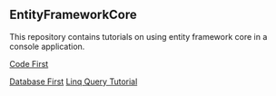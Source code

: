 ## EntityFrameworkCore

This repository contains tutorials on using entity framework core in a console application. 

[Code First](efcore-code-first-vs.md)

[Database First](efcore-database-first-vs.md)
[Linq Query Tutorial]()
